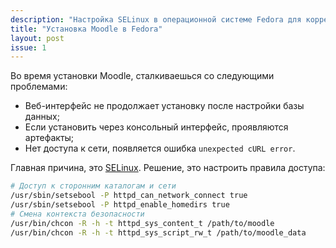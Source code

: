 ```yaml
---
description: "Настройка SELinux в операционной системе Fedora для корректной работы Moodle."
title: "Установка Moodle в Fedora"
layout: post
issue: 1
---
```


Во время установки Moodle, сталкиваешься со следующими проблемами:
- Веб-интерфейс не продолжает установку после настройки базы данных;
- Если установить через консольный интерфейс, проявляются артефакты;
- Нет доступа к сети, появляется ошибка `unexpected cURL error`.

Главная причина, это
[SELinux](https://en.wikipedia.org/wiki/Security-Enhanced_Linux).
Решение, это настроить правила доступа:
```bash
# Доступ к сторонним каталогам и сети
/usr/sbin/setsebool -P httpd_can_network_connect true
/usr/sbin/setsebool -P httpd_enable_homedirs true
# Смена контекста безопасности
/usr/bin/chcon -R -h -t httpd_sys_content_t /path/to/moodle
/usr/bin/chcon -R -h -t httpd_sys_script_rw_t /path/to/moodle_data
```
